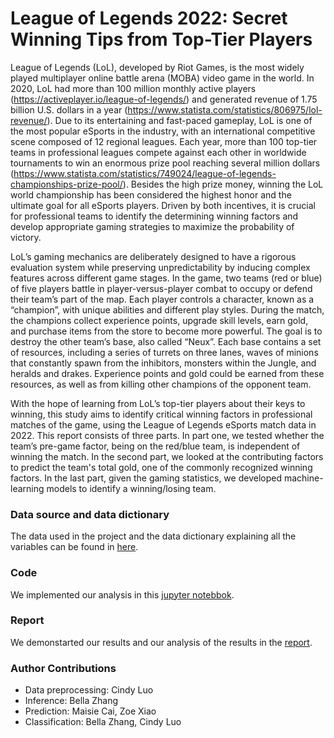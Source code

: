 # League of Legends 2022: Secret Winning Tips from Top-Tier Players 

League of Legends (LoL), developed by Riot Games, is the most widely played multiplayer online battle arena (MOBA) video game in the world. In 2020, LoL had more than 100 million monthly active players (https://activeplayer.io/league-of-legends/) and generated revenue of 1.75 billion U.S. dollars in a year (https://www.statista.com/statistics/806975/lol-revenue/). Due to its entertaining and fast-paced gameplay, LoL is one of the most popular eSports in the industry, with an international competitive scene composed of 12 regional leagues. Each year, more than 100 top-tier teams in professional leagues compete against each other in worldwide tournaments to win an enormous prize pool reaching several million dollars (https://www.statista.com/statistics/749024/league-of-legends-championships-prize-pool/). Besides the high prize money, winning the LoL world championship has been considered the highest honor and the ultimate goal for all eSports players. Driven by both incentives, it is crucial for professional teams to identify the determining winning factors and develop appropriate gaming strategies to maximize the probability of victory.
	
  LoL’s gaming mechanics are deliberately designed to have a rigorous evaluation system while preserving unpredictability by inducing complex features across different game stages. In the game, two teams (red or blue) of five players battle in player-versus-player combat to occupy or defend their team’s part of the map. Each player controls a character, known as a “champion”, with unique abilities and different play styles. During the match, the champions collect experience points, upgrade skill levels, earn gold, and purchase items from the store to become more powerful. The goal is to destroy the other team’s base, also called “Neux”. Each base contains a set of resources, including a series of turrets on three lanes, waves of minions that constantly spawn from the inhibitors, monsters within the Jungle, and heralds and drakes. Experience points and gold could be earned from these resources, as well as from killing other champions of the opponent team.  
 
 With the hope of learning from LoL’s top-tier players about their keys to winning, this study aims to identify critical winning factors in professional matches of the game, using the League of Legends eSports match data in 2022. This report consists of three parts. In part one, we tested whether the team’s pre-game factor, being on the red/blue team, is independent of winning the match. In the second part, we looked at the contributing factors to predict the team's total gold, one of the commonly recognized winning factors. In the last part, given the gaming statistics, we developed machine-learning models to identify a winning/losing team. 


### Data source and data dictionary
The data used in the project and the data dictionary explaining all the variables can be found in [here](Data). 

### Code
We implemented our analysis in this [jupyter notebbok](analysis.ipynb). 

### Report
We demonstarted our results and our analysis of the results in the [report](Report).

### Author Contributions
- Data preprocessing: Cindy Luo
- Inference: Bella Zhang
- Prediction: Maisie Cai, Zoe Xiao
- Classification: Bella Zhang, Cindy Luo
